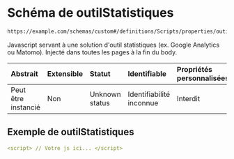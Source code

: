 # Schéma de outilStatistiques

```txt
https://example.com/schemas/custom#/definitions/Scripts/properties/outilStatistiques
```

Javascript servant à une solution d'outil statistiques (ex. Google Analytics ou Matomo). Injecté dans toutes les pages à la fin du body.

| Abstrait            | Extensible | Statut         | Identifiable             | Propriétés personnalisées | Propriétés Additionnelles | Limites d'accès | Défini dans                                                                        |
| :------------------ | :--------- | :------------- | :----------------------- | :------------------------ | :------------------------ | :-------------- | :--------------------------------------------------------------------------------- |
| Peut être instancié | Non        | Unknown status | Identifiabilité inconnue | Interdit                  | Autorisé                  | aucun           | [FRW.form.schema.json\*](../out/FRW.form.schema.json "ouvrir le schéma d'origine") |

## Exemple de outilStatistiques

```yaml
<script> // Votre js ici... </script>

```

